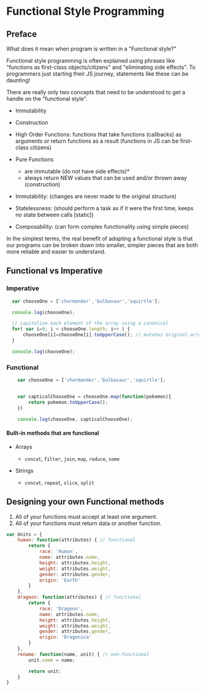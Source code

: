 # Functional Style Programming

## Preface
What does it mean when program is written in a "Functional style?"

Functional style programming is often explained using phrases like "functions as first-class objects/citizens" and "eliminating side effects". To programmers just starting their JS journey, statements like these can be daunting!

There are really only two concepts that need to be understood to get a handle on the "functional style".

* Immutability
* Construction

* High Order Functions: functions that take functions (callbacks) as arguments or return functions as a result (functions in JS can be first-class citizens)
* Pure Functions
    - are immutable (do not have side effects)*
    - always return NEW values that can be used and/or thrown away (construction)
* Immutability: (changes are never made to the original structure)
* Statelessness: (should perform a task as if it were the first time, keeps no state between calls [static])
* Composability: (can form complex functionality using simple pieces)

In the simplest terms, the real benefit of adopting a functional style is that our programs can be broken down into smaller, simpler pieces that are both more reliable and easier to understand.

## Functional vs Imperative

### Imperative

```javascript
  var chooseOne = ['charmander','bulbasaur','squirtle'];

  console.log(chooseOne);

  // capitalize each element of the array using a canonical
  for( var i=0; i < chooseOne.length; i++ ) {
      chooseOne[i]=chooseOne[i].toUpperCase(); // mutates original array, side-effects
  }

  console.log(chooseOne);
```

### Functional
```javascript
    var chooseOne = ['charmander','bulbasaur','squirtle'];


    var capticalChooseOne = chooseOne.map(function(pokemon){
        return pokemon.toUpperCase();
    })

    console.log(chooseOne, capticalChooseOne);
```

#### Built-in methods that are functional

* Arrays
    - `concat`, `filter`, `join`, `map`, `reduce`, `some`

* Strings
    - `concat`, `repeat`, `slice`, `split`

## Designing your own Functional methods

1. All of your functions must accept at least one argument.
2. All of your functions must return data or another function.

```javascript
var Units = {
    human: function(attributes) { // functional
        return {
            race: 'Human',
            name: attributes.name,
            height: attributes.height,
            weight: attributes.weight,
            gender: attributes.gender,
            origin: 'Earth'
        }
    },
    dragoon: function(attributes) { // functional
        return {
            race: 'Dragoon',
            name: attributes.name,
            height: attributes.height,
            weight: attributes.weight,
            gender: attributes.gender,
            origin: 'Dragonica'
        }        
    },
    rename: function(name, unit) { // non-functional
        unit.name = name;

        return unit;
    }
}
```
